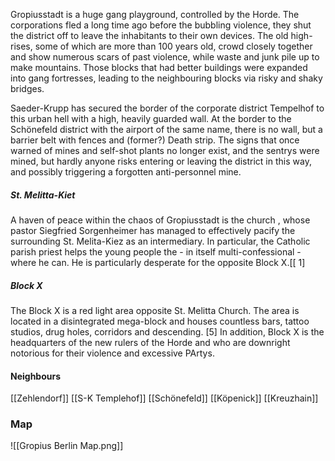 
Gropiusstadt is a huge gang playground, controlled by the Horde. The corporations fled a long time ago before the bubbling violence, they shut the district off to leave the inhabitants to their own devices. The old high-rises, some of which are more than 100 years old, crowd closely together and show numerous scars of past violence, while waste and junk pile up to make mountains. Those blocks that had better buildings were expanded into gang fortresses, leading to the neighbouring blocks via risky and shaky bridges.

Saeder-Krupp has secured the border of the corporate district Tempelhof to this urban hell with a high, heavily guarded wall. At the border to the Schönefeld district with the airport of the same name, there is no wall, but a barrier belt with fences and (former?) Death strip. The signs that once warned of mines and self-shot plants no longer exist, and the sentrys were mined, but hardly anyone risks entering or leaving the district in this way, and possibly triggering a forgotten anti-personnel mine.
##### St. Melitta-Kiet

A haven of peace within the chaos of Gropiusstadt is the church , whose pastor Siegfried Sorgenheimer has managed to effectively pacify the surrounding St. Melita-Kiez as an intermediary. In particular, the Catholic parish priest helps the young people the - in itself multi-confessional - where he can. He is particularly desperate for the opposite Block X.[[ 1]
##### Block X

The Block X is a red light area opposite St. Melitta Church. The area is located in a disintegrated mega-block and houses countless bars, tattoo studios, drug holes, corridors and descending. [5] In addition, Block X is the headquarters of the new rulers of the Horde and who are downright notorious for their violence and excessive PArtys.
#### Neighbours
[[Zehlendorf]]
[[S-K Templehof]]
[[Schönefeld]]
[[Köpenick]]
[[Kreuzhain]]
### Map
![[Gropius Berlin Map.png]]
